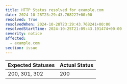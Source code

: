 ```yaml
---
title: HTTP Status resolved for example.com
date: 2024-10-28T23:29:43.768227+00:00
resolved: True
resolvedWhen: 2024-10-28T23:29:43.768241+00:00
resolvedStartTime: 2024-10-25T21:09:43.191474+00:00
severity: notice
affected:
  - example.com
section: issue
---
```


| Expected Statuses | Actual Status  |
|-------------------|----------------|
| 200, 301, 302 | 200 |
